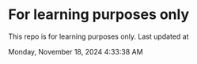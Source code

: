 # For learning purposes only
This repo is for learning purposes only.
Last updated at

Monday, November 18, 2024 4:33:38 AM

